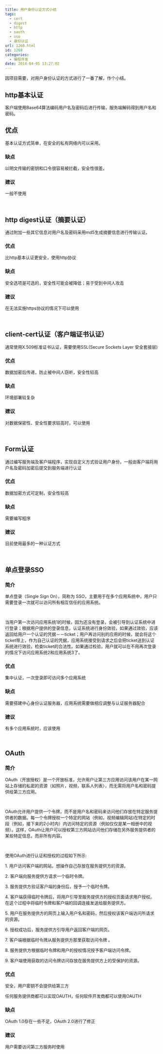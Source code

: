 ```yaml
---
title: 用户身份认证方式小结
tags:
  - cert
  - digest
  - http
  - oauth
  - sso
  - 身份认证
url: 1268.html
id: 1268
categories:
  - 编程开发
date: 2014-04-05 13:27:02
---
```


因项目需要，对用户身份认证的方式进行了一番了解，作个小结。

http基本认证
--------

客户端使用Base64算法编码用户名及密码后进行传输，服务端解码得到用户名和密码。

优点
--

基本认证方式简单，在安全的私有网络内可以采用。

### 缺点

以明文传输的密钥和口令很容易被拦截，安全性很差。

### 建议

一般不使用  

 

http digest认证（摘要认证）
-------------------

通过附加一些其它信息对用户名及密码采用md5生成摘要信息进行传输认证。

### 优点

比http基本认证更安全，使用http协议

### 缺点

安全选项是可选的，安全性可能会被降低；易于受到中间人攻击

### 建议

在无法实施https协议的情况下可以使用  

 

client-cert认证（客户端证书认证）
----------------------

通常使用X.509标准证书认证，需要使用SSL(Secure Sockets Layer 安全套接层)

### 优点

数据加密后传递，防止被中间人窃听，安全性较高

### 缺点

环境部署较复杂

### 建议

对数据保密性、安全性要求较高时，可以使用  

 

Form认证
------

通过编写服务端及客户端程序，实现自定义方式验证用户身份，一般由客户端将用户名及密码加密后提交到服务端进行认证

### 优点

数据加密方式可定制，安全性较高

### 缺点

需要编写程序

### 建议

目前使用最多的一种认证方式  

 

单点登录SSO
-------

### 简介

单点登录（Single Sign On），简称为 SSO，主要用于在多个应用系统中，用户只需要登录一次就可以访问所有相互信任的应用系统。  

   

当用户第一次访问应用系统1的时候，因为还没有登录，会被引导到认证系统中进行登录；根据用户提供的登录信息，认证系统进行身份效验，如果通过效验，应该返回给用户一个认证的凭据－－ticket；用户再访问别的应用的时候，就会将这个ticket带上，作为自己认证的凭据，应用系统接受到请求之后会把ticket送到认证系统进行效验，检查ticket的合法性。如果通过校验，用户就可以在不用再次登录的情况下访问应用系统2和应用系统3了。

### 优点

集中认证，一次登录即可访问多个应用系统

### 缺点

需要搭建中心身份认证服务器，应用系统需要做相应调整与认证服务器配合

### 建议

有多个应用系统时，应该使用  

 

OAuth
-----

### 简介

OAuth（开放授权）是一个开放标准，允许用户让第三方应用访问该用户在某一网站上存储的私密的资源（如照片，视频，联系人列表），而无需将用户名和密码提供给第三方应用。  

   

OAuth允许用户提供一个令牌，而不是用户名和密码来访问他们存放在特定服务提供者的数据。每一个令牌授权一个特定的网站（例如，视频编辑网站)在特定的时段（例如，接下来的2小时内）内访问特定的资源（例如仅仅是某一相册中的视频）。这样，OAuth让用户可以授权第三方网站访问他们存储在另外服务提供者的某些特定信息，而非所有内容。  

   

使用OAuth进行认证和授权的过程如下所示:  

1. 用户访问客户端的网站，想操作自己存放在服务提供方的资源。  

2. 客户端向服务提供方请求一个临时令牌。  

3. 服务提供方验证客户端的身份后，授予一个临时令牌。  

4. 客户端获得临时令牌后，将用户引导至服务提供方的授权页面请求用户授权。在这个过程中将临时令牌和客户端的回调连接发送给服务提供方。  

5. 用户在服务提供方的网页上输入用户名和密码，然后授权该客户端访问所请求的资源。  

6. 授权成功后，服务提供方引导用户返回客户端的网页。  

7. 客户端根据临时令牌从服务提供方那里获取访问令牌 。  

8. 服务提供方根据临时令牌和用户的授权情况授予客户端访问令牌。  

9. 客户端使用获取的访问令牌访问存放在服务提供方上的受保护的资源。

### 优点

安全，用户密钥不会提供给第三方  

任何服务提供商都可以实现OAUTH，任何软件开发商都可以使用OAUTH

### 缺点

OAuth 1.0存在一些不足，OAuth 2.0进行了修正

### 建议

用户需要访问第三方服务时使用
